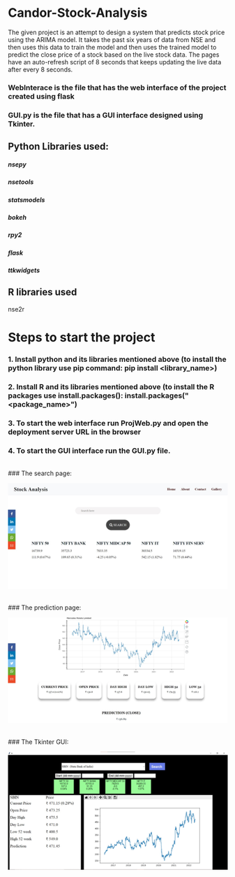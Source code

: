 # Candor-Stock-Analysis

The given project is an attempt to design a system that predicts stock price using the ARIMA model. It takes the past six years of data from NSE and then uses this data to train the model and then uses the trained model to predict the close price of a stock based on the live stock data. The pages have an auto-refresh script of 8 seconds that keeps updating the live data after every 8 seconds. 

### WebInterace is the file that has the web interface of the project created using flask

### GUI.py is the file that has a GUI interface designed using Tkinter.


## Python Libraries used:
##### nsepy
##### nsetools
##### statsmodels
##### bokeh
##### rpy2
##### flask
##### ttkwidgets

## R libraries used
nse2r

# Steps to start the project
### 1. Install python and its libraries mentioned above (to install the python library use pip command: pip install <library_name>)
### 2. Install R and its libraries mentioned above (to install the R packages use install.packages(): install.packages("<package_name>")
### 3. To start the web interface run ProjWeb.py and open the deployment server URL in the browser
### 4. To start the GUI interface run the GUI.py file.
<br>
### The search page:<br>
<p align="center">
<img src = "./Screenshot 2022-06-03 110230.jpg"></p>
<br>
### The prediction page:<br>
<p align="center">
<img src = "./Screenshot 2022-06-03 105312.jpg"></p>
<br>
### The Tkinter GUI:<br>
<p align="center">
<img src = "./Screenshot 2022-06-03 110645.jpg"></p>
